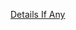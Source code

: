 [Details If Any](https://github.com/deathbybandaid/piholeparser/blob/master/RecentRunLogs/parsingscripts/EasyListGermany.md)

